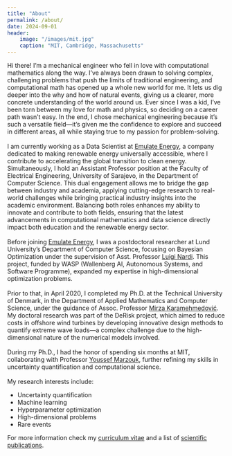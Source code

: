 ```yaml
---
title: "About"
permalink: /about/
date: 2024-09-01
header:
    image: "/images/mit.jpg"
    caption: "MIT, Cambridge, Massachusetts"
---
```


Hi there! I’m a mechanical engineer who fell in love with computational mathematics along the way. I’ve always been drawn to solving complex, challenging problems that push the limits of traditional engineering, and computational math has opened up a whole new world for me. It lets us dig deeper into the why and how of natural events, giving us a clearer, more concrete understanding of the world around us. Ever since I was a kid, I’ve been torn between my love for math and physics, so deciding on a career path wasn’t easy. In the end, I chose mechanical engineering because it’s such a versatile field—it’s given me the confidence to explore and succeed in different areas, all while staying true to my passion for problem-solving.<br/>
<br/>
I am currently working as a Data Scientist at [Emulate Energy](https://emulate.energy/aboutus/), a company dedicated to making renewable energy universally accessible, where I contribute to accelerating the global transition to clean energy. Simultaneously, I hold an Assistant Professor position at the Faculty of Electrical Engineering, University of Sarajevo, in the Department of Computer Science. This dual engagement allows me to bridge the gap between industry and academia, applying cutting-edge research to real-world challenges while bringing practical industry insights into the academic environment. Balancing both roles enhances my ability to innovate and contribute to both fields, ensuring that the latest advancements in computational mathematics and data science directly impact both education and the renewable energy sector.<br/>
<br/>
Before joining [Emulate Energy](https://emulate.energy/aboutus/), I was a postdoctoral researcher at Lund University’s Department of Computer Science, focusing on Bayesian Optimization under the supervision of Asst. Professor [Luigi Nardi](https://scholar.google.it/citations?user=Kgs3zQoAAAAJ&hl=it). This project, funded by WASP (Wallenberg AI, Autonomous Systems, and Software Programme), expanded my expertise in high-dimensional optimization problems.<br/>
<br/>
Prior to that, in April 2020, I completed my Ph.D. at the Technical University of Denmark, in the Department of Applied Mathematics and Computer Science, under the guidance of Assoc. Professor [Mirza Karamehmedović](https://scholar.google.com/citations?user=65D0rzkAAAAJ&hl=en). My doctoral research was part of the DeRisk project, which aimed to reduce costs in offshore wind turbines by developing innovative design methods to quantify extreme wave loads—a complex challenge due to the high-dimensional nature of the numerical models involved.<br/>
<br/>
During my Ph.D., I had the honor of spending six months at MIT, collaborating with Professor [Youssef Marzouk](https://scholar.google.com/citations?user=TwVbNZ4AAAAJ&hl=en), further refining my skills in uncertainty quantification and computational science.<br/>
<br/>
My research interests include:
<br/>
* Uncertainty quantification
* Machine learning
* Hyperparameter optimization
* High-dimensional problems
* Rare events

For more information check my [curriculum vitae](https://ksehic.github.io/cv/) and a list of [scientific publications](https://ksehic.github.io/articles/).
